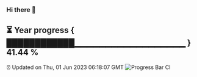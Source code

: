 ### Hi there 👋
⏳ Year progress { ████████████▁▁▁▁▁▁▁▁▁▁▁▁▁▁▁▁▁▁ } 41.44 %
---
⏰ Updated on Thu, 01 Jun 2023 06:18:07 GMT
![Progress Bar CI](https://github.com/liununu/liununu/workflows/Progress%20Bar%20CI/badge.svg)
